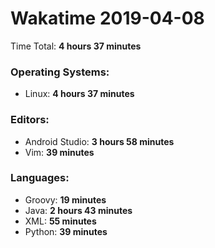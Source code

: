 # Wakatime 2019-04-08

Time Total: **4 hours 37 minutes**

### Operating Systems:
- Linux: **4 hours 37 minutes** 

### Editors:
- Android Studio: **3 hours 58 minutes** 
- Vim: **39 minutes** 

### Languages:
- Groovy: **19 minutes** 
- Java: **2 hours 43 minutes** 
- XML: **55 minutes** 
- Python: **39 minutes** 


